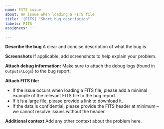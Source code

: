 ```yaml
---
name: FITS issue
about: An issue when loading a FITS file
title: '[FITS] "Short bug description"'
labels: FITS
assignees: ''

---
```


**Describe the bug**
A clear and concise description of what the bug is.

**Screenshots**
If applicable, add screenshots to help explain your problem.

**Attach debug information:**
Make sure to attach the debug logs (found in `Outputs\Logs`) to the bug report.

**Attach FITS file:**
- If the issue occurs when loading a FITS file, please add a minimal example of the relevant FITS file to the bug report. 
- If it is a large file, please provide a link to download it.
- If the data is confidential, please provide the FITS header at minimum – we cannot resolve issues without the header.

**Additional context**
Add any other context about the problem here.
